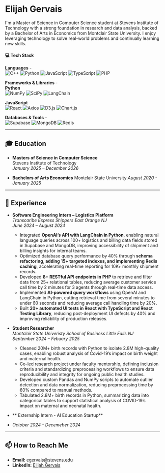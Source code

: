 # Elijah Gervais 

I'm a Master of Science in Computer Science student at Stevens Institute of Technology with a strong foundation in research and data analysis, backed by a Bachelor of Arts in Economics from Montclair State University. I enjoy leveraging technology to solve real-world problems and continually learning new skills.

#### 💻 Tech Stack
**Languages** -  
![C++](https://img.shields.io/badge/C++-00599C?style=for-the-badge&logo=c%2B%2B&logoColor=white)
![Python](https://img.shields.io/badge/Python-3776AB?style=for-the-badge&logo=python&logoColor=white)
![JavaScript](https://img.shields.io/badge/JavaScript-F7DF1E?style=for-the-badge&logo=javascript&logoColor=black)
![TypeScript](https://img.shields.io/badge/TypeScript-3178C6?style=for-the-badge&logo=typescript&logoColor=white)
![PHP](https://img.shields.io/badge/PHP-777BB4?style=for-the-badge&logo=php&logoColor=white)


**Frameworks & Libraries** -  
**Python**  
![NumPy](https://img.shields.io/badge/NumPy-013243?style=for-the-badge&logo=numpy&logoColor=white)
![SciPy](https://img.shields.io/badge/SciPy-8CAAE6?style=for-the-badge&logo=scipy&logoColor=white)
![LangChain](https://img.shields.io/badge/LangChain-00A67E?style=for-the-badge&logo=chainlink&logoColor=white)

**JavaScript**  
![React](https://img.shields.io/badge/React-20232A?style=for-the-badge&logo=react&logoColor=61DAFB)
![Axios](https://img.shields.io/badge/Axios-671ddf?style=for-the-badge&logo=axios&logoColor=white)
![D3.js](https://img.shields.io/badge/D3.js-F9A03C?style=for-the-badge&logo=d3.js&logoColor=white)
![Chart.js](https://img.shields.io/badge/Chart.js-FF6384?style=for-the-badge&logo=chart.js&logoColor=white)


**Databases & Tools** -  
![Supabase](https://img.shields.io/badge/-Supabase-3ECF8E?logo=supabase)
![MongoDB](https://img.shields.io/badge/-MongoDB-47A248?logo=mongodb)
![Redis](https://img.shields.io/badge/-Redis-DC382D?logo=redis)

---

## 🎓 Education

- **Masters of Science in Computer Science**  
  Stevens Institute of Technology  
  *January 2025 – December 2026*

- **Bachelors of Arts Economics**
  Montclair State University
  *August 2020 - January 2025* 

---

## 💼 Experience

- **Software Engineering Intern – Logistics Platform**  
  *Transcaribe Express Shippers East Orange NJ*  
  *June 2024 – August 2024*  
  - Integrated **OpenAI’s API with LangChain in Python**, enabling natural language queries across 100+ logistics and billing data fields stored in Supabase and MongoDB, improving accessibility of shipment and billing insights for internal teams.  
  - Optimized database query performance by 40% through **schema refactoring, adding 15+ targeted indexes, and implementing Redis caching**, accelerating real-time reporting for 10K+ monthly shipment records.  
  - Developed **8+ RESTful API endpoints in PHP** to retrieve and filter data from 25+ relational tables, reducing average customer service call time by 2 minutes for 3 agents through real-time data access.  
  - Implemented **AI-powered query workflows** using OpenAI and LangChain in Python, cutting retrieval time from several minutes to under 60 seconds and reducing average call handling time by 20%.  
  - Built **20+ automated UI tests in React with TypeScript and React Testing Library**, reducing post-deployment UI defects by 40% and improving reliability of production releases.  

- **Student Researcher**  
  *Montclair State Univeristy School of Business Little Falls NJ*  
  *September 2024 – Febuary 2025*  
  - Cleaned 20M+ birth records with Python to isolate 2.8M high-quality cases, enabling robust analysis of Covid-19’s impact on birth weight and maternal health.
  - Co-led research project under faculty mentorship, defining inclusion criteria and standardizing preprocessing workflows to ensure data reproducibility and integrity for ongoing      public health studies.
  - Developed custom Pandas and NumPy scripts to automate outlier detection and data normalization, reducing preprocessing time by 60% compared to manual methods.
  - Tabulated 2.8M+ birth records in Python, summarizing data into categorical tables to support statistical analysis of COVID-19’s impact on maternal and neonatal health.

- ** Externship Intern - AI Education Startup**
- *October 2024 - Decemeber 2024* 

---

## 📫 How to Reach Me

- **Email:** [egervais@stevens.edu](mailto:egervais@stevens.edu)  
- **LinkedIn:** [Elijah Gervais](www.linkedin.com/in/elijahgervais)  


<!--
**Elijahdg/Elijahdg** is a ✨ _special_ ✨ repository because its `README.md` (this file) appears on your GitHub profile.

Here are some ideas to get you started:

- 🔭 I’m currently working on ...
- 🌱 I’m currently learning ...
- 👯 I’m looking to collaborate on ...
- 🤔 I’m looking for help with ...
- 💬 Ask me about ...
- 📫 How to reach me: ...
- 😄 Pronouns: ...
- ⚡ Fun fact: ...
-->
